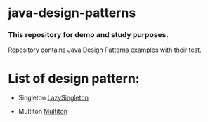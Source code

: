 # java-design-patterns

### This repository for demo and  study purposes.

Repository contains Java Design Patterns examples with their test.

# List of design pattern:

* Singleton
  [LazySingleton](/src/main/java/patterns/LazySingleton.java)

* Multiton
  [Multiton](/src/main/java/patterns/Multiton.java)
